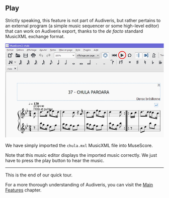 ## Play

Strictly speaking, this feature is not part of Audiveris, but rather pertains to an external program
(a simple music sequencer or some high-level editor) that can work on Audiveris export,
thanks to the _de facto_ standard MusicXML exchange format.

![](../assets/play_musescore.png)

We have simply imported the `chula.mxl` MusicXML file into MuseScore.

Note that this music editor displays the imported music correctly.
We just have to press the play button to hear the music.

<hr>

This is the end of our quick tour.

For a more thorough understanding of Audiveris, you can visit the [Main Features](../main/README.md)
chapter.

